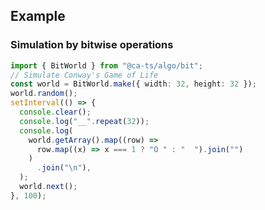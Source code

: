 ## Example

### Simulation by bitwise operations

```ts ignore
import { BitWorld } from "@ca-ts/algo/bit";
// Simulate Conway's Game of Life
const world = BitWorld.make({ width: 32, height: 32 });
world.random();
setInterval(() => {
  console.clear();
  console.log("__".repeat(32));
  console.log(
    world.getArray().map((row) =>
      row.map((x) => x === 1 ? "O " : "  ").join("")
    )
      .join("\n"),
  );
  world.next();
}, 100);
```
